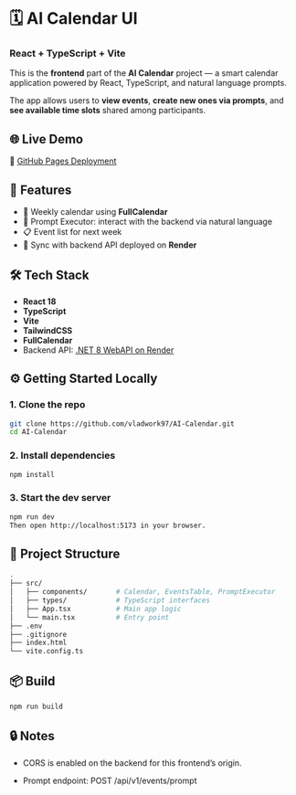 # 🗓️ AI Calendar UI

### React + TypeScript + Vite

This is the **frontend** part of the **AI Calendar** project — a smart calendar application powered by React, TypeScript, and natural language prompts.

The app allows users to **view events**, **create new ones via prompts**, and **see available time slots** shared among participants.


## 🌐 Live Demo

🔗 [GitHub Pages Deployment](https://vladwork97.github.io/AI-Calendar/)


## 🧩 Features

- 📅 Weekly calendar using **FullCalendar**
- 🧠 Prompt Executor: interact with the backend via natural language
- 📋 Event list for next week
- 🔁 Sync with backend API deployed on **Render**


## 🛠 Tech Stack

- **React 18**
- **TypeScript**
- **Vite**
- **TailwindCSS**
- **FullCalendar**
- Backend API: [.NET 8 WebAPI on Render](https://aicalendar-gqcp.onrender.com)


## ⚙️ Getting Started Locally

### 1. Clone the repo

```bash
git clone https://github.com/vladwork97/AI-Calendar.git
cd AI-Calendar
```

### 2. Install dependencies

```bash
npm install
```

### 3. Start the dev server

```bash
npm run dev
Then open http://localhost:5173 in your browser.
```

## 🧠 Project Structure

```bash
.
├── src/
│   ├── components/       # Calendar, EventsTable, PromptExecutor
│   ├── types/            # TypeScript interfaces
│   ├── App.tsx           # Main app logic
│   └── main.tsx          # Entry point
├── .env
├── .gitignore
├── index.html
└── vite.config.ts
```

## 📦 Build

```bash
npm run build
```

## 🔒 Notes

- CORS is enabled on the backend for this frontend’s origin.

- Prompt endpoint: POST /api/v1/events/prompt
